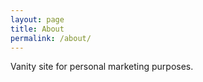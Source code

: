 ```yaml
---
layout: page
title: About
permalink: /about/
---
```


Vanity site for personal marketing purposes.

